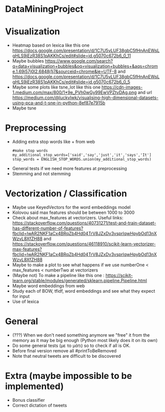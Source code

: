 # DataMiningProject

# Visualization
- Heatmap based on lexica like this one https://docs.google.com/presentation/d/1C7U5vLUF38gbC5fHnAnEWsLgHLS9iEzR38S1pAKKhCs/edit#slide=id.g5070c672b6_0_11
- Maybe bubbles https://www.google.com/search?q=data+visualization+bubbles&oq=visualization+bubbles+&aqs=chrome.1.69i57j0l2.6848j1j7&sourceid=chrome&ie=UTF-8 and https://docs.google.com/presentation/d/1C7U5vLUF38gbC5fHnAnEWsLgHLS9iEzR38S1pAKKhCs/edit#slide=id.g5070c672b6_0_5
- Maybe some plots like tsne_lot like this one https://cdn-images-1.medium.com/max/800/1*9e_PVh0wGy99EwVPZtyDAg.png and url https://medium.com/@luckylwk/visualising-high-dimensional-datasets-using-pca-and-t-sne-in-python-8ef87e7915b
- Maybe tsne

# Preprocessing

  - Adding extra stop words like + from web
    ```
    #make stop words
    my_additional_stop_words=['said','say','just','it','says','It']
    stop_words = ENGLISH_STOP_WORDS.union(my_additional_stop_words)
    ```
  - General tests if we need more features at preprocessing
  - Stemming and not stemming

# Vectorization / Classification

  - Maybe use  KeyedVectors for the word embeddings model
  - Kolovou said max features should be between 1000 to 3000
  - Check about max_features at vectorizers. Useful links: 
    https://stackoverflow.com/questions/40731271/test-and-train-dataset-has-different-number-of-features?fbclid=IwAR2NKF1aCx4BRqZb4Hd04TrV8JZxDv3vsprlqwHpybOd13nXWzvL8XfZH88 
    and https://stackoverflow.com/questions/46118910/scikit-learn-vectorizer-max-features?fbclid=IwAR2NKF1aCx4BRqZb4Hd04TrV8JZxDv3vsprlqwHpybOd13nXWzvL8XfZH88
  - Maybe to make a plot to see what happens if we use numberOne < max_features < numberTwo  at vectorizers
  - (Maybe not) To make a pipeline like this one : https://scikit-learn.org/stable/modules/generated/sklearn.pipeline.Pipeline.html
  - Maybe word embeddings from web
  - Study each of BOW, tfidf, word embeddings and see what they expect for input
  - Use of lexica
  
# General

  - (???) When we don't need something anymore we "free" it from the memory as it may be big enough (Python most likely does it on its own)
  - Do some general tests (με το μάτι) so to check if all is OK. 
  - Before final version remove all #printToBeRemoved
  - Note that neutral tweets are difficult to be discovered
  
# Extra (maybe impossible to be implemented)

  - Bonus classifier
  - Correct dictation of tweets

